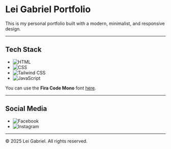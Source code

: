 # Lei Gabriel Portfolio

This is my personal portfolio built with a modern, minimalist, and responsive design.

---

## Tech Stack

- ![HTML](https://img.shields.io/badge/HTML-E34F26?style=flat-square&logo=html5&logoColor=ffffff)  
- ![CSS](https://img.shields.io/badge/CSS-1572B6?style=flat-square&logo=css3&logoColor=ffffff)  
- ![Tailwind CSS](https://img.shields.io/badge/Tailwind_CSS-38B2AC?style=flat-square&logo=tailwind-css&logoColor=ffffff)
- ![JavaScript](https://img.shields.io/badge/JavaScript-F7DF1E?style=flat-square&logo=javascript&logoColor=000000)  

You can use the **Fira Code Mono** font [here](https://github.com/tonsky/FiraCode).

---

## Social Media

- ![Facebook](https://img.shields.io/badge/Facebook-1877F2?style=flat-square&logo=facebook&logoColor=ffffff) [](https://www.facebook.com/malibiranlei)  
- ![Instagram](https://img.shields.io/badge/Instagram-E4405F?style=flat-square&logo=instagram&logoColor=ffffff) [](https://www.instagram.com/leigxbriel)  

---

© 2025 Lei Gabriel. All rights reserved.
